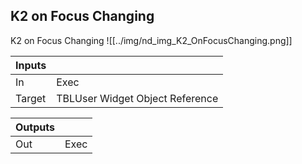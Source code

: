 ## K2 on Focus Changing
K2 on Focus Changing
![[../img/nd_img_K2_OnFocusChanging.png]]

|Inputs||
|--|--|
| In | Exec |
| Target | TBLUser Widget Object Reference |

|Outputs||
|--|--|
| Out | Exec |
